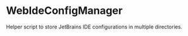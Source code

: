 WebIdeConfigManager
===================

Helper script to store JetBrains IDE configurations in multiple directories.
